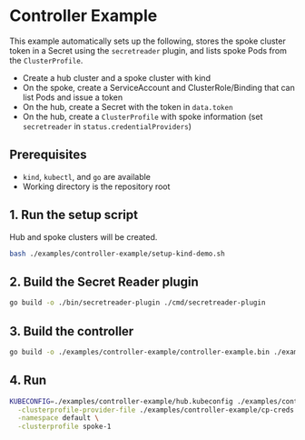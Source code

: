 # Controller Example

This example automatically sets up the following, stores the spoke cluster token in a Secret using the `secretreader` plugin, and lists spoke Pods from the `ClusterProfile`.

- Create a hub cluster and a spoke cluster with kind
- On the spoke, create a ServiceAccount and ClusterRole/Binding that can list Pods and issue a token
- On the hub, create a Secret with the token in `data.token`
- On the hub, create a `ClusterProfile` with spoke information (set `secretreader` in `status.credentialProviders`)

## Prerequisites

- `kind`, `kubectl`, and `go` are available
- Working directory is the repository root

## 1. Run the setup script

Hub and spoke clusters will be created.

```bash
bash ./examples/controller-example/setup-kind-demo.sh
```

## 2. Build the Secret Reader plugin

```bash
go build -o ./bin/secretreader-plugin ./cmd/secretreader-plugin
```

## 3. Build the controller

```bash
go build -o ./examples/controller-example/controller-example.bin ./examples/controller-example
```

## 4. Run

```bash
KUBECONFIG=./examples/controller-example/hub.kubeconfig ./examples/controller-example/controller-example.bin \
  -clusterprofile-provider-file ./examples/controller-example/cp-creds.json \
  -namespace default \
  -clusterprofile spoke-1
```
